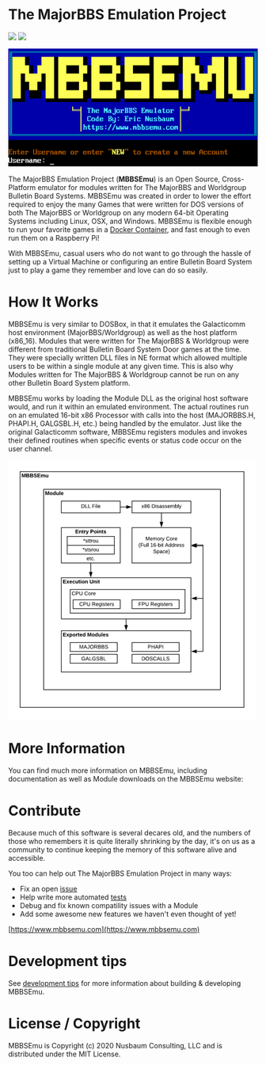 # The MajorBBS Emulation Project
![](http://forthebadge.com/images/badges/made-with-c-sharp.svg)
![](http://forthebadge.com/images/badges/60-percent-of-the-time-works-every-time.svg)

![The MajorBBS Emulation Project Screenshot](./images/mbbsemu.png)

The MajorBBS Emulation Project (**MBBSEmu**) is an Open Source, Cross-Platform emulator for modules written for The MajorBBS and Worldgroup Bulletin Board Systems.
MBBSEmu was created in order to lower the effort required to enjoy the many Games that were written for DOS versions of both The MajorBBS or Worldgroup on any modern 64-bit Operating Systems including Linux, OSX, and Windows. MBBSEmu is flexible enough to run your favorite games in a [Docker Container](https://github.com/fletcherm/mbbsemu-docker), and fast enough to even run them on a Raspberry Pi!

With MBBSEmu, casual users who do not want to go through the hassle of setting up a Virtual Machine or configuring an entire Bulletin Board System just to play a game they remember and love can do so easily.

# How It Works

MBBSEmu is very similar to DOSBox, in that it emulates the Galacticomm host environment (MajorBBS/Worldgroup) as well as the host platform (x86_16).
Modules that were written for The MajorBBS & Worldgroup were different from traditional Bulletin Board System Door games at the time. They were specially written DLL files in NE format which allowed
multiple users to be within a single module at any given time. This is also why Modules written for The MajorBBS & Worldgroup cannot be run on any other Bulletin Board System platform.

MBBSEmu works by loading the Module DLL as the original host software would, and run it within an emulated environment. The actual routines run on an emulated 16-bit x86 Processor with calls into the host
(MAJORBBS.H, PHAPI.H, GALGSBL.H, etc.) being handled by the emulator. Just like the original Galacticomm software, MBBSEmu registers modules and invokes their defined routines when specific events or status
code occur on the user channel.

![MBBSEmy System Diagram](./images/mbbsemuDiagram.png)

# More Information

You can find much more information on MBBSEmu, including documentation as well as Module downloads on the MBBSEmu website: 

# Contribute

Because much of this software is several decares old, and the numbers of those who remembers it is quite literally shrinking by the day, it's on us as a community to continue keeping the memory of this software alive and accessible.

You too can help out The MajorBBS Emulation Project in many ways:
* Fix an open [issue](./issues)
* Help write more automated [tests](./tree/master/MBBSEmu.Tests)
* Debug and fix known compatility issues with a Module
* Add some awesome new features we haven't even thought of yet!

[https://www.mbbsemu.com](https://www.mbbsemu.com)

# Development tips

See [development tips](./documents/development-tips.md) for more information about building & developing MBBSEmu.

# License / Copyright

MBBSEmu is Copyright (c) 2020 Nusbaum Consulting, LLC and is distributed under the MIT License. 
